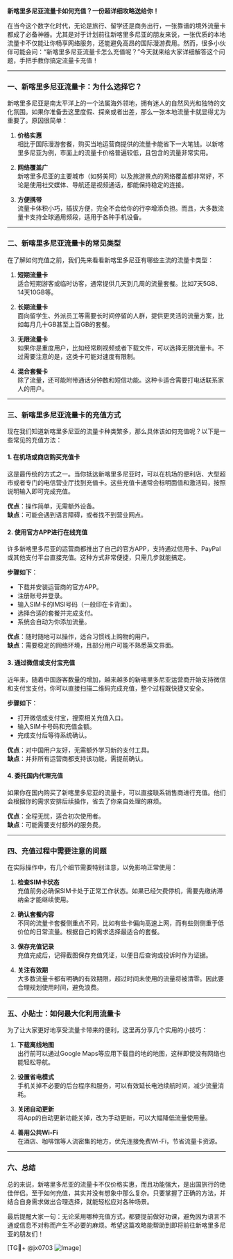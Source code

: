 **新喀里多尼亚流量卡如何充值？一份超详细攻略送给你！**

在当今这个数字化时代，无论是旅行、留学还是商务出行，一张靠谱的境外流量卡都成了必备神器。尤其是对于计划前往新喀里多尼亚的朋友来说，一张优质的本地流量卡不仅能让你畅享网络服务，还能避免高昂的国际漫游费用。然而，很多小伙伴可能会问：“新喀里多尼亚流量卡怎么充值呢？”今天就来给大家详细解答这个问题，手把手教你搞定流量卡充值！

---

### **一、新喀里多尼亚流量卡：为什么选择它？**

新喀里多尼亚是南太平洋上的一个法属海外领地，拥有迷人的自然风光和独特的文化氛围。如果你准备去这里度假、探亲或者出差，那么一张本地流量卡就显得尤为重要了。原因很简单：

1. **价格实惠**  
   相比于国际漫游套餐，购买当地运营商提供的流量卡能省下一大笔钱。以新喀里多尼亚为例，市面上的流量卡价格普遍较低，且包含的流量非常实用。

2. **网络覆盖广**  
   新喀里多尼亚的主要城市（如努美阿）以及旅游景点的网络覆盖都非常好，不论是使用社交媒体、导航还是视频通话，都能保持稳定的连接。

3. **方便携带**  
   流量卡体积小巧，插拔方便，完全不会给你的行李增添负担。而且，大多数流量卡支持全球通用频段，适用于各种手机设备。

---

### **二、新喀里多尼亚流量卡的常见类型**

在了解如何充值之前，我们先来看看新喀里多尼亚有哪些主流的流量卡类型：

1. **短期流量卡**  
   适合短期游客或临时访客，通常提供几天到几周的流量套餐。比如7天5GB、14天10GB等。

2. **长期流量卡**  
   面向留学生、外派员工等需要长时间停留的人群，提供更灵活的流量方案，比如每月几十GB甚至上百GB的套餐。

3. **无限流量卡**  
   如果你是重度用户，比如经常刷视频或者下载文件，可以选择无限流量卡。不过需要注意的是，这类卡可能对速度有限制。

4. **混合套餐卡**  
   除了流量，还可能附带通话分钟数和短信功能。这种卡适合需要打电话联系家人的用户。

---

### **三、新喀里多尼亚流量卡的充值方式**

现在我们知道新喀里多尼亚的流量卡种类繁多，那么具体该如何充值呢？以下是一些常见的充值方法：

#### **1. 在机场或商店购买充值卡**
这是最传统的方式之一。当你抵达新喀里多尼亚时，可以在机场的便利店、大型超市或者专门的电信营业厅找到充值卡。这些充值卡通常会标明面值和激活码，按照说明输入即可完成充值。

**优点**：操作简单，无需额外设备。  
**缺点**：可能会遇到语言障碍，或者找不到营业网点。

#### **2. 使用官方APP进行在线充值**
许多新喀里多尼亚的运营商都推出了自己的官方APP，支持通过信用卡、PayPal或其他支付平台直接充值。这种方式非常便捷，只需几步就能搞定。

**步骤如下**：
- 下载并安装运营商的官方APP。
- 注册账号并登录。
- 输入SIM卡的IMSI号码（一般印在卡背面）。
- 选择合适的套餐并完成支付。
- 系统会自动为你添加流量。

**优点**：随时随地可以操作，适合习惯线上购物的用户。  
**缺点**：需要稳定的网络环境，且部分用户可能不熟悉英文界面。

#### **3. 通过微信或支付宝充值**
近年来，随着中国游客数量的增加，越来越多的新喀里多尼亚运营商开始支持微信和支付宝支付。你可以直接扫描二维码完成充值，整个过程既快捷又安全。

**步骤如下**：
- 打开微信或支付宝，搜索相关充值入口。
- 输入SIM卡号码和充值金额。
- 完成支付后等待系统确认。

**优点**：对中国用户友好，无需额外学习新的支付工具。  
**缺点**：并非所有运营商都支持该功能，需提前确认。

#### **4. 委托国内代理充值**
如果你在国内购买了新喀里多尼亚的流量卡，可以直接联系销售商进行充值。他们会根据你的需求安排后续操作，省去了你亲自处理的麻烦。

**优点**：全程无忧，适合初次使用者。  
**缺点**：可能需要支付额外的服务费。

---

### **四、充值过程中需要注意的问题**

在实际操作中，有几个细节需要特别注意，以免影响正常使用：

1. **检查SIM卡状态**  
   充值前务必确保SIM卡处于正常工作状态。如果已经欠费停机，需要先缴纳滞纳金才能继续使用。

2. **确认套餐内容**  
   不同的流量卡套餐侧重点不同，比如有些卡偏向高速上网，而有些则侧重于低价位的日常流量。根据自己的需求选择最适合的套餐。

3. **保存充值记录**  
   充值完成后，记得截图保存充值凭证，以便日后查询或投诉时作为证据。

4. **关注有效期**  
   大多数流量卡都有明确的有效期限，超过时间未使用的流量将被清零。因此要合理规划使用时间，避免浪费。

---

### **五、小贴士：如何最大化利用流量卡**

为了让大家更好地享受流量卡带来的便利，这里再分享几个实用的小技巧：

1. **下载离线地图**  
   出行前可以通过Google Maps等应用下载目的地的地图，这样即使没有网络也能轻松导航。

2. **设置省电模式**  
   手机关掉不必要的后台程序和服务，可以有效延长电池续航时间，减少流量消耗。

3. **关闭自动更新**  
   将App的自动更新功能关掉，改为手动更新，可以大幅降低流量使用量。

4. **善用公共Wi-Fi**  
   在酒店、咖啡馆等人流密集的地方，优先连接免费Wi-Fi，节省流量卡资源。

---

### **六、总结**

总的来说，新喀里多尼亚的流量卡不仅价格实惠，而且功能强大，是出国旅行的绝佳伴侣。至于如何充值，其实并没有想象中那么复杂。只要掌握了正确的方法，并结合自身需求做出合理选择，就能轻松应对各种场景。

最后提醒大家一句：无论采用哪种充值方式，都要提前做好功课，避免因为语言不通或信息不对称而产生不必要的麻烦。希望这篇攻略能帮助到即将前往新喀里多尼亚的朋友们！

[TG💪+ @jx0703 ![Image](https://github.com/user-attachments/assets/dbca1d08-cadb-493c-b0ec-ad6f7a83f270)]